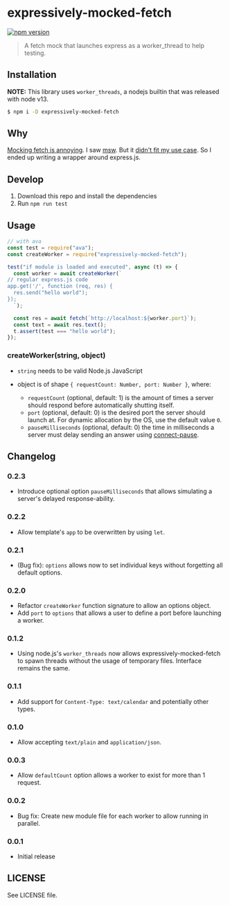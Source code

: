 # expressively-mocked-fetch

[![npm version](https://badge.fury.io/js/expressively-mocked-fetch.svg)](https://badge.fury.io/js/expressively-mocked-fetch)

> A fetch mock that launches express as a worker_thread to help testing.

## Installation

**NOTE:** This library uses `worker_threads`, a nodejs builtin that was released
with node v13.

```bash
$ npm i -D expressively-mocked-fetch
```

## Why

[Mocking fetch is annoying](https://kentcdodds.com/blog/stop-mocking-fetch). I
saw [msw](https://github.com/mswjs/msw). But it [didn't fit my use case](https://github.com/mswjs/msw/issues/287). So I ended up writing a wrapper around express.js.

## Develop

1. Download this repo and install the dependencies
2. Run `npm run test`

## Usage

```js
// with ava
const test = require("ava");
const createWorker = require("expressively-mocked-fetch");

test("if module is loaded and executed", async (t) => {
  const worker = await createWorker(`
// regular express.js code
app.get('/', function (req, res) {
  res.send("hello world");
});
  `);

  const res = await fetch(`http://localhost:${worker.port}`);
  const text = await res.text();
  t.assert(test === "hello world");
});
```

### createWorker(string, object)

- `string` needs to be valid Node.js JavaScript
- object is of shape `{ requestCount: Number, port: Number }`, where:

  - `requestCount` (optional, default: 1) is the amount of times a server
    should respond before automatically shutting itself.
  - `port` (optional, default: 0) is the desired port the server should
    launch at. For dynamic allocation by the OS, use the default value `0`.
  - `pauseMilliseconds` (optional, default: 0) the time in milliseconds a
    server must delay sending an answer using
    [connect-pause](https://github.com/flesler/connect-pause).

## Changelog

### 0.2.3

- Introduce optional option `pauseMilliseconds` that allows simulating a
  server's delayed response-ability.

### 0.2.2

- Allow template's `app` to be overwritten by using `let`.

### 0.2.1

- (Bug fix): `options` allows now to set individual keys without forgetting
  all default options.

### 0.2.0

- Refactor `createWorker` function signature to allow an options object.
- Add `port` to `options` that allows a user to define a port before
  launching a worker.

### 0.1.2

- Using node.js's `worker_threads` now allows expressively-mocked-fetch to
  spawn threads without the usage of temporary files. Interface remains the
  same.

### 0.1.1

- Add support for `Content-Type: text/calendar` and potentially other types.

### 0.1.0

- Allow accepting `text/plain` and `application/json`.

### 0.0.3

- Allow `defaultCount` option allows a worker to exist for more than 1 request.

### 0.0.2

- Bug fix: Create new module file for each worker to allow running in parallel.

### 0.0.1

- Initial release

## LICENSE

See LICENSE file.
